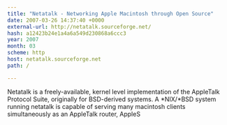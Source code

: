 ```yaml
---
title: "Netatalk - Networking Apple Macintosh through Open Source"
date: 2007-03-26 14:37:40 +0000
external-url: http://netatalk.sourceforge.net/
hash: a12423b24e1a4a6a549d230868a6ccc3
year: 2007
month: 03
scheme: http
host: netatalk.sourceforge.net
path: /

---
```


Netatalk is a freely-available, kernel level implementation of the AppleTalk Protocol Suite, originally for BSD-derived systems. A *NIX/*BSD system running netatalk is capable of serving many macintosh clients simultaneously as an AppleTalk router, AppleS
